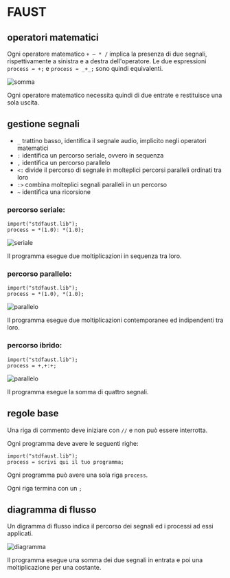 # FAUST

## operatori matematici

Ogni operatore matematico `+ – * /` implica la presenza di due segnali, rispettivamente a sinistra e a destra dell'operatore. Le due espressioni `process = +;` e `process = _+_;` sono quindi equivalenti.

![somma](https://raw.githubusercontent.com/LSSN/appunti/master/code/somma-svg/process.png)

Ogni operatore matematico necessita quindi di due entrate e restituisce una sola uscita.

## gestione segnali

 - `_` trattino basso, identifica il segnale audio, implicito negli operatori matematici
 - `:` identifica un percorso seriale, ovvero in sequenza
 - `,` identifica un percorso parallelo
 - `<:` divide il percorso di segnale in molteplici percorsi paralleli ordinati tra loro
 - `:>` combina molteplici segnali paralleli in un percorso
 - `~` identifica una ricorsione 

### percorso seriale:

```
import("stdfaust.lib");
process = *(1.0): *(1.0);
```

![seriale](https://raw.githubusercontent.com/LSSN/appunti/master/code/seriale-svg/process.png)

Il programma esegue due moltiplicazioni in sequenza tra loro.

### percorso parallelo:

```
import("stdfaust.lib");
process = *(1.0), *(1.0);
```

![parallelo](https://raw.githubusercontent.com/LSSN/appunti/master/code/parallelo-svg/process.png)

Il programma esegue due moltiplicazioni contemporanee ed indipendenti tra loro.

### percorso ibrido:

```
import("stdfaust.lib");
process = +,+:+;
```

![parallelo](https://raw.githubusercontent.com/LSSN/appunti/master/code/ibrido-svg/process.png)

Il programma esegue la somma di quattro segnali.

## regole base

Una riga di commento deve iniziare con `//` e non può essere interrotta.

Ogni programma deve avere le seguenti righe:

```
import("stdfaust.lib");
process = scrivi qui il tuo programma;
```

Ogni programma può avere una sola riga `process`.

Ogni riga termina con un `;`

## diagramma di flusso

Un digramma di flusso indica il percorso dei segnali ed i processi ad essi applicati.

![diagramma](https://raw.githubusercontent.com/LSSN/appunti/master/code/diagramma-svg/process.png)

Il programma esegue una somma dei due segnali in entrata e poi una moltiplicazione per una costante.

